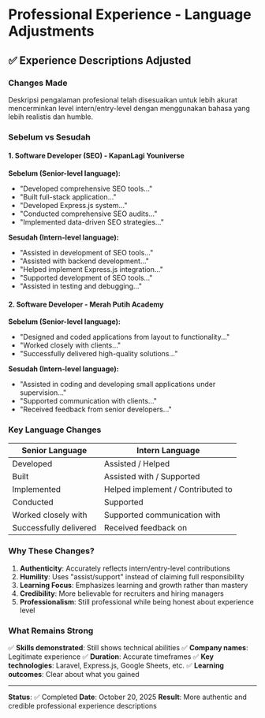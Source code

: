 # Professional Experience - Language Adjustments

## ✅ Experience Descriptions Adjusted

### Changes Made

Deskripsi pengalaman profesional telah disesuaikan untuk lebih akurat mencerminkan level intern/entry-level dengan menggunakan bahasa yang lebih realistis dan humble.

### Sebelum vs Sesudah

#### 1. Software Developer (SEO) - KapanLagi Youniverse
**Sebelum (Senior-level language):**
- "Developed comprehensive SEO tools..."
- "Built full-stack application..."
- "Developed Express.js system..."
- "Conducted comprehensive SEO audits..."
- "Implemented data-driven SEO strategies..."

**Sesudah (Intern-level language):**
- "Assisted in development of SEO tools..."
- "Assisted with backend development..."
- "Helped implement Express.js integration..."
- "Supported development of SEO tools..."
- "Assisted in testing and debugging..."

#### 2. Software Developer - Merah Putih Academy
**Sebelum (Senior-level language):**
- "Designed and coded applications from layout to functionality..."
- "Worked closely with clients..."
- "Successfully delivered high-quality solutions..."

**Sesudah (Intern-level language):**
- "Assisted in coding and developing small applications under supervision..."
- "Supported communication with clients..."
- "Received feedback from senior developers..."

### Key Language Changes
| Senior Language | Intern Language |
|-----------------|-----------------|
| Developed | Assisted / Helped |
| Built | Assisted with / Supported |
| Implemented | Helped implement / Contributed to |
| Conducted | Supported |
| Worked closely with | Supported communication with |
| Successfully delivered | Received feedback on |

### Why These Changes?

1. **Authenticity**: Accurately reflects intern/entry-level contributions
2. **Humility**: Uses "assist/support" instead of claiming full responsibility
3. **Learning Focus**: Emphasizes learning and growth rather than mastery
4. **Credibility**: More believable for recruiters and hiring managers
5. **Professionalism**: Still professional while being honest about experience level

### What Remains Strong
✅ **Skills demonstrated**: Still shows technical abilities
✅ **Company names**: Legitimate experience
✅ **Duration**: Accurate timeframes
✅ **Key technologies**: Laravel, Express.js, Google Sheets, etc.
✅ **Learning outcomes**: Clear about what you gained

---

**Status**: ✅ Completed
**Date**: October 20, 2025
**Result**: More authentic and credible professional experience descriptions
